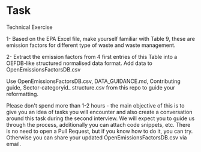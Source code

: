 # Task

Technical Exercise

1- Based on the EPA Excel file, make yourself familiar with Table 9, these are emission
factors for different type of waste and waste management.

2- Extract the emission factors from 4 first entries of this Table into a OEFDB-like structured
normalised data format. Add data to OpenEmissionsFactorsDB.csv

Use OpenEmissionsFactorsDB.csv, DATA_GUIDANCE.md, Contributing guide, Sector-categoryid_
structure.csv from this repo to guide your reformatting.

Please don't spend more than 1-2 hours - the main objective of this is to give you an idea of
tasks you will encounter and also create a conversation around this task during the second interview. We will expect you to guide us through the process, additionally you can attach code snippets, etc. 
There is no need to open a Pull Request, but if you know how to do it, you can try. Otherwise you can share your updated OpenEmissionsFactorsDB.csv via email.
